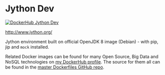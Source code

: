 # Jython Dev

[![DockerHub Jython Dev](https://img.shields.io/badge/DockerHub-harisekhon%2Fjython--dev-blue)](https://hub.docker.com/repository/docker/harisekhon/jython-dev)

http://www.jython.org/

Jython environment built on official OpenJDK 8 image (Debian) - with pip, jip and `mock` installed.

Related Docker images can be found for many Open Source, Big Data and NoSQL technologies on [my DockerHub profile](https://hub.docker.com/r/harisekhon). The source for them all can be found in the [master Dockerfiles GitHub repo](https://github.com/HariSekhon/Dockerfiles/).
